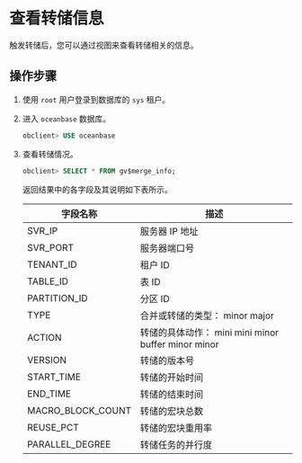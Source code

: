 查看转储信息
===========================

触发转储后，您可以通过视图来查看转储相关的信息。

操作步骤
-------------------------

1. 使用 `root` 用户登录到数据库的 `sys` 租户。

2. 进入 `oceanbase` 数据库。

   ```sql
   obclient> USE oceanbase
   ```

3. 查看转储情况。

   ```sql
   obclient> SELECT * FROM gv$merge_info;
   ```

   返回结果中的各字段及其说明如下表所示。

   |       字段名称        |                                                                                                                描述                                                                                                                 |
   |-------------------|-----------------------------------------------------------------------------------------------------------------------------------------------------------------------------------------------------------------------------------|
   | SVR_IP            | 服务器 IP 地址                                                                                                                                                                                                                         |
   | SVR_PORT          | 服务器端口号                                                                                                                                                                                                                            |
   | TENANT_ID         | 租户 ID                                                                                                                                                                                                                             |
   | TABLE_ID          | 表 ID                                                                                                                                                                                                                              |
   | PARTITION_ID      | 分区 ID                                                                                                                                                                                                                             |
   | TYPE              | 合并或转储的类型： minor major                                                                                                    |
   | ACTION            | 转储的具体动作： mini mini minor   buffer minor minor    |
   | VERSION           | 转储的版本号                                                                                                                                                                                                                            |
   | START_TIME        | 转储的开始时间                                                                                                                                                                                                                           |
   | END_TIME          | 转储的结束时间                                                                                                                                                                                                                           |
   | MACRO_BLOCK_COUNT | 转储的宏块总数                                                                                                                                                                                                                           |
   | REUSE_PCT         | 转储的宏块重用率                                                                                                                                                                                                                          |
   | PARALLEL_DEGREE   | 转储任务的并行度                                                                                                                                                                                                                          |
